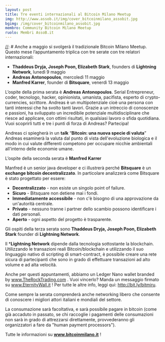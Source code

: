 ```yaml
---
layout: post
title: Tre eventi internazionali al Bitcoin Milano Meetup
img: http://www.assob.it/img/cover_bitcoinmilano_assobit.jpg
bgimg: /img/cover_bitcoinmilano_assobit.jpg
membro: Community Bitcoin Milano Meetup
ruolo: Membri AssoB.it
---
```

[//]: # Anche a maggio si svolgerà il tradizionale Bitcoin Milano Meetup. 
Questo mese l’appuntamento triplica con tre serate con tre relatori internazionali:
- **Thaddeus Dryja, Joseph Poon, Elizabeth Stark**, founders di **Lightning Network**, lunedì 9 maggio
- **Andreas Antonopoulos**, mercoledì 11 maggio
- **Manfred Karrer**, founder di **Bitsquare**, venerdì 13 maggio

<!-- more -->
[//]: # "Scrivere qui  sotto il post in markdown"

L’ospite della prima serata è **Andreas Antonopoulos**.
Serial Entrepreneur, coder, tecnologo, hacker, opinionista, umanista, pacifista, esperto di crypto-currencies, scrittore. Andreas è un multipotenziale cioè una persona con tanti interessi che ha svolto tanti lavori.
Grazie a un intreccio di conoscenze e passioni, ha sviluppato un incredibile potenziale multidisciplinare che riesce ad applicare, con ottimi risultati, in qualsiasi lavoro o sfida quotidiana.
Vuoi scoprirli tutti e tre i punti di forza di Andreas? Partecipa!

Andreas ci spiegherà in un **talk**  “**Bitcoin: una nuova specie di valuta**”
Andreas esaminerà la valuta dal punto di vista dell'evoluzione biologica e il modo in cui valute differenti competono per occupare nicchie ambientali all'interno delle economie umane.


L’ospite della seconda serata è  **Manfred Karrer**

Manfred è un senior java developer e ci illustrerà perché **Bitsquare** è un **exchange bitcoin decentralizzato**.
In particolare analizzerà come Bitsquare è stato progettato per essere: 
* **Decentralizzato** - non esiste un singolo point of failure. 
* **Sicuro** - Bitsquare non detiene mai i fondi. 
* **Immediatamente accessibile** - non c'è bisogno di una approvazione da un'autorità centrale. 
* **Privato** - nessuno tranne i partner dello scambio possono identificare i dati personali. 
* **Aperto** - ogni aspetto del progetto è trasparente.

Gli ospiti della terza serata sono **Thaddeus Dryja, Joseph Poon, Elizabeth Stark** founder di **Lightning Network**.

Il ***Lightning Network** dipende dalla tecnologia sottostante la blockchain. Utilizzando le transazioni reali Bitcoin/blockchain e utilizzando il suo linguaggio nativo di scripting di smart-contract, è possibile creare una rete sicura di partecipanti che sono in grado di effettuare transazioni ad alto volume e ad alta velocità.

Anche per questi appuntamenti, abbiamo un Ledger Nano wallet branded by www.TheRockTrading.com .
Vuoi vincerlo?
Manda un messaggio firmato su www.EternityWall.it !
Per tutte le altre info, leggi qui: http://bit.ly/bitmiru. 

Come sempre la serata comprenderà anche networking libero che consente di conoscere i migliori attori italiani e mondiali del settore. 

La consumazione sarà facoltativa, e sarà possibile pagare in bitcoin (come già accaduto in passato, se chi raccoglie i pagamenti delle consumazioni non sarà in grado di attrezzarsi direttamente, provvederanno gli organizzatori a fare da "human payment processors"). 

Tutte le informazioni su **www.bitcoinmilano.it** !

